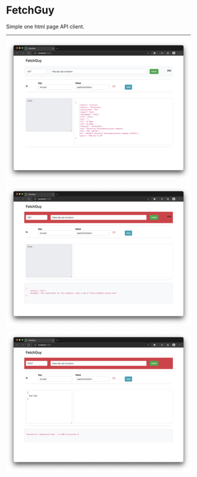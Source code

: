 # FetchGuy

Simple one html page API client.

---
![](screenshots/2.png)

![](screenshots/3.png)

![](screenshots/1.png)